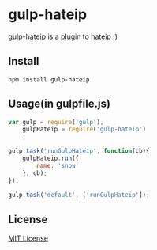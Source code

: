# gulp-hateip

gulp-hateip is a plugin to [hateip](https://github.com/xunuo/hateip) :)

## Install

```
npm install gulp-hateip
```

## Usage(in gulpfile.js)

```javascript
var gulp = require('gulp'),
    gulpHateip = require('gulp-hateip')
    ;

gulp.task('runGulpHateip', function(cb){
    gulpHateip.run({
        name: 'snow'
    }, cb);
});

gulp.task('default', ['runGulpHateip']);
```

## License

[MIT License](http://en.wikipedia.org/wiki/MIT_License)
